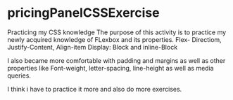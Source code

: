 # pricingPanelCSSExercise
Practicing my CSS knowledge
The purpose of this activity is to practice my newly acquired knowledge of FLexbox and its properties.
Flex- Directiom, Justify-Content, Align-item
Display: Block and inline-Block

I also became more comfortable with padding and margins as well as other properties like Font-weight, letter-spacing, line-height as well as media queries.

I think i have to practice it more and also do more exercises.
